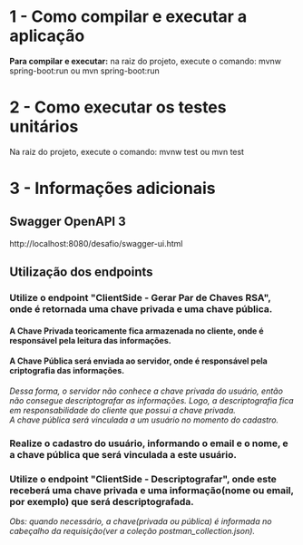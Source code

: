 # 1 - Como compilar e executar a aplicação
<b>Para compilar e executar:</b> na raiz do projeto, execute o comando: mvnw spring-boot:run ou mvn spring-boot:run

# 2 - Como executar os testes unitários
Na raiz do projeto, execute o comando: mvnw test ou mvn test

# 3 - Informações adicionais

## Swagger OpenAPI 3
http://localhost:8080/desafio/swagger-ui.html

## Utilização dos endpoints
### Utilize o endpoint "ClientSide - Gerar Par de Chaves RSA", onde é retornada uma chave privada e uma chave pública.
#### A Chave Privada teoricamente fica armazenada no cliente, onde é responsável pela leitura das informações.
#### A Chave Pública será enviada ao servidor, onde é responsável pela criptografia das informações.

<i>
    Dessa forma, o servidor não conhece a chave privada do usuário, então não consegue descriptografar as informações. Logo, a descriptografia fica em responsabilidade do cliente que possui a chave privada.
    </br>
    A chave pública será vinculada a um usuário no momento do cadastro.
</i>

### Realize o cadastro do usuário, informando o email e o nome, e a chave pública que será vinculada a este usuário.

### Utilize o endpoint "ClientSide - Descriptografar", onde este receberá uma chave privada e uma informação(nome ou email, por exemplo) que será descriptografada.

<i>Obs: quando necessário, a chave(privada ou pública) é informada no cabeçalho da requisição(ver a coleção postman_collection.json).</i>